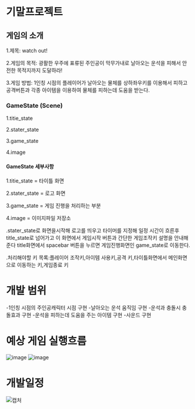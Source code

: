 # 기말프로젝트

## 게임의 소개
1.제목: watch out!


2.게임의 목적: 광활한 우주에 표류된 주인공이 막무가내로 날아오는 운석을 피해서 안전한 목적지까지 도달하라!


3.게임 방법: 1인칭 시점의 플레이어가 날아오는 물체를 상하좌우키를 이용해서 피하고 공격버튼과 각종 아이템을 이용하여 물체를 피하는데 도움을 받는다.


### GameState (Scene)
1.titie_state


2.stater_state


3.game_state


4.image

#### GameState 세부사항
1.titie_state = 타이틀 화면


2.stater_state = 로고 화면


3.game_state = 게임 진행을 처리하는 부분


4.image = 이미지파일 저장소

.stater_state로 화면을시작해 로고를 띄우고 타이머를 지정해 일정 시간이 흐른후 title_state로 넘어가고 이 화면에서 게임시작 버튼과 간단한 게임조작키 설명을 안내해준다 title화면에서 spacebar 버튼을 누르면 게임진행화면인 game_state로 이동한다.

.처리해야할 키 목록:플레이어 조작키,아이템 사용키,공격 키,타이틀화면에서 메인화면으로 이동하는 키,게임종료 키

 # 개발 범위
  -1인칭 시점의 주인공캐릭터 시점 구현
  -날아오는 운석 움직임 구현
  -운석과 충돌시 충돌효과 구현
  -운석을 피하는데 도움을 주는 아이템 구현
  -사운드 구현
 
 # 예상 게임 실행흐름
 ![image](https://user-images.githubusercontent.com/63137718/95847577-daf27180-0d87-11eb-98b4-9dc98d89735e.png)
 ![image](https://user-images.githubusercontent.com/63137718/95847849-3290dd00-0d88-11eb-88a8-d71f4c9a77e3.png)
 
 # 개발일정

![캡처](https://user-images.githubusercontent.com/63137718/97064983-222cfd80-15e5-11eb-8dd5-d49330c85b58.PNG)
